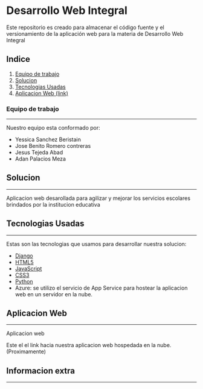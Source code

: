 # Desarrollo Web Integral
Este repositorio es creado para almacenar el código fuente y el versionamiento de la aplicación web para la materia de Desarrollo Web Integral
## Indice
1. [Equipo de trabajo](#equipo-de-trabajo)
2. [Solucion](#solucion)
3. [Tecnologias Usadas](#tecnologias-Usadas)
4. [Aplicacion Web (link)](#aplicacion-Web)
### Equipo de trabajo
***
Nuestro equipo esta conformado por:

<ul>
  <li>Yessica Sanchez Beristain</li>
  <li>Jose Benito Romero contreras</li>
  <li>Jesus Tejeda Abad</li>
  <li>Adan Palacios Meza</li>
</ul>

## Solucion
***
Aplicacion web desarollada para agilizar y mejorar los servicios escolares brindados por la institucion educativa

## Tecnologias Usadas
***
Estas son las tecnologias que usamos para desarrollar nuestra solucion:
* [Django](https://www.djangoproject.com/)
* [HTML5](https://developer.mozilla.org/es/docs/Web/Guide/HTML/HTML5)
* [JavaScript](https://developer.mozilla.org/es/docs/Web/JavaScript)
* [CSS3](https://developer.mozilla.org/es/docs/Web/CSS) 
* [Python](https://www.python.org/)
* Azure: se utilizo el servicio de App Service para hostear la aplicacion web en un servidor en la nube. 
## Aplicacion Web
***
Aplicacion web

Este el el link hacia nuestra aplicacion web hospedada en la nube.
(Proximamente)

## Informacion extra
***


